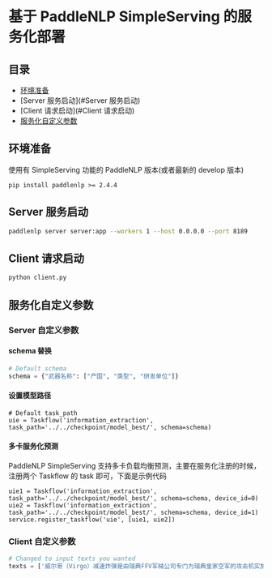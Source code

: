# 基于 PaddleNLP SimpleServing 的服务化部署

## 目录
- [环境准备](#环境准备)
- [Server 服务启动](#Server 服务启动)
- [Client 请求启动](#Client 请求启动)
- [服务化自定义参数](#服务化自定义参数)

## 环境准备
使用有 SimpleServing 功能的 PaddleNLP 版本(或者最新的 develop 版本)

```shell
pip install paddlenlp >= 2.4.4
```


## Server 服务启动

```bash
paddlenlp server server:app --workers 1 --host 0.0.0.0 --port 8189
```

## Client 请求启动

```bash
python client.py
```

## 服务化自定义参数

### Server 自定义参数
#### schema 替换
```python
# Default schema
schema = {"武器名称": ["产国", "类型", "研发单位"]}
```

#### 设置模型路径
```
# Default task_path
uie = Taskflow('information_extraction', task_path='../../checkpoint/model_best/', schema=schema)
```

#### 多卡服务化预测
PaddleNLP SimpleServing 支持多卡负载均衡预测，主要在服务化注册的时候，注册两个 Taskflow 的 task 即可，下面是示例代码
```
uie1 = Taskflow('information_extraction', task_path='../../checkpoint/model_best/', schema=schema, device_id=0)
uie2 = Taskflow('information_extraction', task_path='../../checkpoint/model_best/', schema=schema, device_id=1)
service.register_taskflow('uie', [uie1, uie2])
```

### Client 自定义参数

```python
# Changed to input texts you wanted
texts = ['威尔哥（Virgo）减速炸弹是由瑞典FFV军械公司专门为瑞典皇家空军的攻击机实施低空高速轰炸而研制，1956年开始研制，1963年进入服役，装备于A32“矛盾”、A35“龙”、和AJ134“雷”攻击机，主要用于攻击登陆>艇、停放的飞机、高炮、野战火炮、轻型防护装甲车辆以及有生力量。']

```
